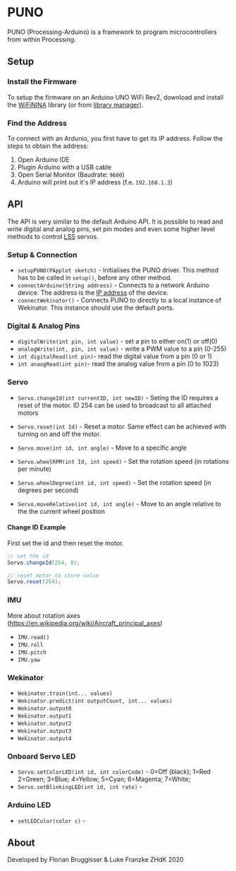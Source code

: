 # PUNO
PUNO (Processing-Arduino) is a framework to program microcontrollers from within Processing.

## Setup

### Install the Firmware
To setup the firmware on an Arduino UNO WiFi Rev2, download and install the [WiFiNINA](https://github.com/arduino-libraries/WiFiNINA) library (or from [library manager](https://www.arduino.cc/en/guide/libraries#toc2)).

### Find the Address
To connect with an Ardunio, you first have to get its IP address. Follow the steps to obtain the address:

1. Open Arduino IDE
2. Plugin Arduino with a USB cable
3. Open Serial Monitor (Baudrate: `9600`)
4. Arduino will print out it's IP address (f.e. `192.168.1.3`)

## API
The API is very similar to the default Arduino API. It is possible to read and write digital and analog pins, set pin modes and even some higher level methods to control [LSS](http://www.lynxmotion.com/c-189-smart-servos.aspx) servos.

### Setup & Connection

- `setupPUNO(PApplet sketch)` - Initialises the PUNO driver. This method has to be called in `setup()`, before any other method.
- `connectArduino(String address)` - Connects to a network Arduino device. The address is the [IP address](#find-the-address) of the device.
- `connectWekinator()` - Connects PUNO to directly to a local instance of Wekinator. This instance should use the default ports.

### Digital & Analog Pins

- `digitalWrite(int pin, int value)` - set a pin to either on(1) or off(0) 
- `analogWrite(int, pin, int value)` - write a PWM value to a pin (0-255)
- `int digitalRead(int pin)`- read the digital value from a pin (0 or 1)
- `int anaogRead(int pin)`- read the analog value from a pin (0 to 1023)

### Servo
- `Servo.changeId(int currentID, int newID)` - Seting the ID requires a reset of the motor. ID 254 can be used to broadcast to all attached motors
- `Servo.reset(int Id)` - Reset a motor. Same effect can be achieved with turning on and off the motor. 

- `Servo.move(int id, int angle)` - Move to a specific angle
- `Servo.wheelRPM(int Id, int speed)` - Set the rotation speed (in rotations per minute)
- `Servo.wheelDegree(int id, int speed)` - Set the rotation speed (in degrees per second)
- `Servo.moveRelative(int id, int angle)` - Move to an angle relative to the the current wheel position

#### Change ID Example

First set the id and then reset the motor.

```java
// set the id
Servo.changeId(254, 0);

// reset motor to store value
Servo.reset(254);
```

### IMU 
More about rotation axes (https://en.wikipedia.org/wiki/Aircraft_principal_axes)
- `IMU.read()` 
- `IMU.roll`
- `IMU.pitch`
- `IMU.yaw`

### Wekinator
- `Wekinator.train(int... values)`
- `Wekinator.predict(int outputCount, int... values)`
- `Wekinator.output0`
- `Wekinator.output1`
- `Wekinator.output2`
- `Wekinator.output3`
- `Wekinator.output4`

### Onboard Servo LED
- `Servo.setColorLED(int id, int colorCode)` - 0=Off (black); 1=Red 2=Green; 3=Blue; 4=Yellow; 5=Cyan; 6=Magenta; 7=White;
- `Servo.setBlinkingLED(int id, int rate)` -

### Arduino LED
- `setLEDColor(color c)` - 

## About
Developed by Florian Bruggisser & Luke Franzke ZHdK 2020
